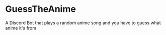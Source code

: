 # GuessTheAnime
A Discord Bot that plays a random anime song and you have to guess what anime it's from 

